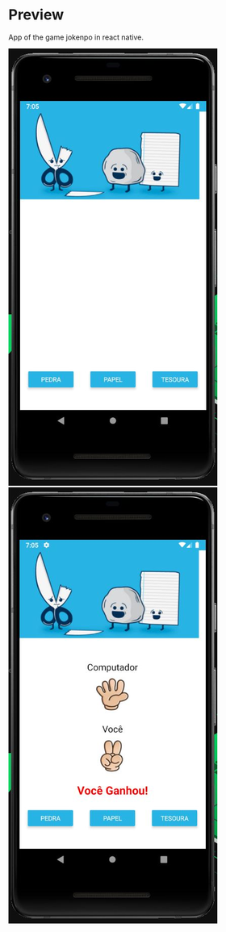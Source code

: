 # Preview
App of the game jokenpo in react native.

<img alt="JokenPo" src="https://raw.githubusercontent.com/mateuslopes92/jokenpo/master/assets/images/game1.JPG" />
<img alt="JokenPo" src="https://raw.githubusercontent.com/mateuslopes92/jokenpo/master/assets/images/game2.JPG" />
